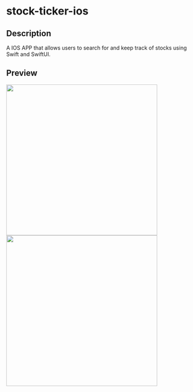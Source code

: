 # stock-ticker-ios

## Description

A IOS APP that allows users to search for and keep track of stocks using Swift and SwiftUI.

## Preview

<img src="https://user-images.githubusercontent.com/26110333/102196656-285f9c00-3efb-11eb-8ffb-0fb28a81a719.png" width="400" />
<img src="https://user-images.githubusercontent.com/26110333/102196669-2b5a8c80-3efb-11eb-93a0-05375fb6c930.png" width="400" />
